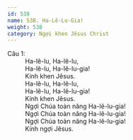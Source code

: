 ```yaml
---
id: 538
name: 538. Ha-Lê-Lu-Gia!
weight: 538
category: Ngợi khen Jêsus Christ
---
```

<dl><dt>Câu 1:</dt><dd data-verse="1">Ha-lê-lu, Ha-lê-lu, <br/>Ha-lê-lu, Ha-lê-lu-gia! <br/>Kính khen Jêsus. <br/>Ha-lê-lu, Ha-lê-lu, <br/>Ha-lê-lu, Ha-lê-lu-gia! <br/>Kính khen Jêsus. <br/>Ngợi Chúa toàn năng Ha-lê-lu-gia! <br/>Ngợi Chúa toàn năng Ha-lê-lu-gia! <br/>Ngợi Chúa toàn năng Ha-lê-lu-gia! <br/>Kính ngợi Jêsus. </dd></dl>
